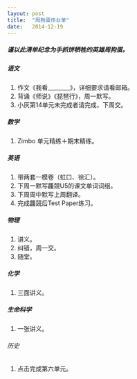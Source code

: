 ```yaml
---
layout: post
title:  "周狗蛋作业单"
date:   2014-12-19
---
```

 
##### 谨以此清单纪念为手抓饼牺牲的英雄周狗蛋。
 
##### 语文
1. 作文《我看________》，详细要求请看邮箱。
2. 背诵《师说》《琵琶行》，周一默写。
3. 小灰第14单元未完成者请完成，下周交。
 
##### 数学
1. Zimbo 单元精练＋期末精练。
 
##### 英语
1. 带两套一模卷（虹口、徐汇）。
2. 下周一默写龘競U5的课文单词词组。
3. 下周周中默写上周翻译。
4. 完成龘競后Test Paper练习。
 
##### 物理
1. 讲义。
2. 纠错，周一交。
3. 随堂。
 
##### 化学
1. 三面讲义。
 
##### 生命科学
1. 一张讲义。
 
###### 历史
1. 点击完成第六单元。
 